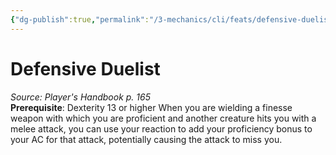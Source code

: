 ```yaml
---
{"dg-publish":true,"permalink":"/3-mechanics/cli/feats/defensive-duelist/","tags":["ttrpg-cli/compendium/src/5e/phb","ttrpg-cli/feat"],"noteIcon":""}
---
```


# Defensive Duelist
*Source: Player's Handbook p. 165*  
**Prerequisite**: Dexterity 13 or higher
When you are wielding a finesse weapon with which you are proficient and another creature hits you with a melee attack, you can use your reaction to add your proficiency bonus to your AC for that attack, potentially causing the attack to miss you.